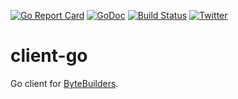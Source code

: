 [![Go Report Card](https://goreportcard.com/badge/go.bytebuilders.dev/client)](https://goreportcard.com/report/go.bytebuilders.dev/client)
[![GoDoc](https://godoc.org/go.bytebuilders.dev/client?status.svg "GoDoc")](https://godoc.org/go.bytebuilders.dev/client)
[![Build Status](https://github.com/bytebuilders/client-go/workflows/CI/badge.svg)](https://github.com/bytebuilders/client-go/actions?workflow=CI)
[![Twitter](https://img.shields.io/twitter/follow/ByteBuilders.svg?style=social&logo=twitter&label=Follow)](https://twitter.com/intent/follow?screen_name=ByteBuilders)

# client-go

Go client for [ByteBuilders](https://byte.builders).
